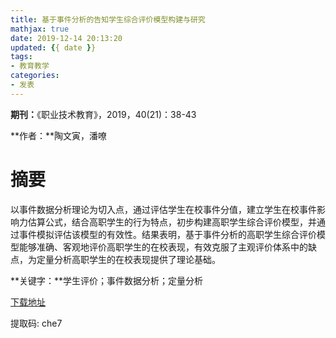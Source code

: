```yaml
---
title: 基于事件分析的告知学生综合评价模型构建与研究
mathjax: true
date: 2019-12-14 20:13:20
updated: {{ date }}
tags:
- 教育教学
categories: 
- 发表
---
```


**期刊：**《职业技术教育》，2019，40(21)：38-43

**作者：**陶文寅，潘嘹

# 摘要

以事件数据分析理论为切入点，通过评估学生在校事件分值，建立学生在校事件影响力估算公式，结合高职学生的行为特点，初步构建高职学生综合评价模型，并通过事件模拟评估该模型的有效性。结果表明，基于事件分析的高职学生综合评价模型能够准确、客观地评价高职学生的在校表现，有效克服了主观评价体系中的缺点，为定量分析高职学生的在校表现提供了理论基础。

**关键字：**学生评价；事件数据分析；定量分析

[下载地址](https://pan.baidu.com/s/1lYCjL8NGLF-gUN0G9inPag)

提取码: che7